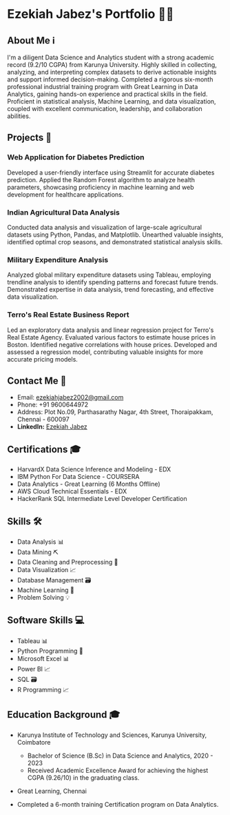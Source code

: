 # Ezekiah Jabez's Portfolio 👨‍💻

## About Me ℹ️

I'm a diligent Data Science and Analytics student with a strong academic record (9.2/10 CGPA) from Karunya University. Highly skilled in collecting, analyzing, and interpreting complex datasets to derive actionable insights and support informed decision-making. Completed a rigorous six-month professional industrial training program with Great Learning in Data Analytics, gaining hands-on experience and practical skills in the field. Proficient in statistical analysis, Machine Learning, and data visualization, coupled with excellent communication, leadership, and collaboration abilities.

## Projects 🚀

### Web Application for Diabetes Prediction

Developed a user-friendly interface using Streamlit for accurate diabetes prediction. Applied the Random Forest algorithm to analyze health parameters, showcasing proficiency in machine learning and web development for healthcare applications.

### Indian Agricultural Data Analysis

Conducted data analysis and visualization of large-scale agricultural datasets using Python, Pandas, and Matplotlib. Unearthed valuable insights, identified optimal crop seasons, and demonstrated statistical analysis skills.

### Military Expenditure Analysis

Analyzed global military expenditure datasets using Tableau, employing trendline analysis to identify spending patterns and forecast future trends. Demonstrated expertise in data analysis, trend forecasting, and effective data visualization.

### Terro's Real Estate Business Report

Led an exploratory data analysis and linear regression project for Terro's Real Estate Agency. Evaluated various factors to estimate house prices in Boston. Identified negative correlations with house prices. Developed and assessed a regression model, contributing valuable insights for more accurate pricing models.

## Contact Me 📧

- Email: ezekiahjabez2002@gmail.com
- Phone: +91 9600644972
- Address: Plot No.09, Parthasarathy Nagar, 4th Street, Thoraipakkam, Chennai - 600097
- **LinkedIn:** [Ezekiah Jabez](https://www.linkedin.com/in/ezekiah-jabez-58419224a/)
  
## Certifications 🎓

- HarvardX Data Science Inference and Modeling - EDX
- IBM Python For Data Science - COURSERA
- Data Analytics - Great Learning (6 Months Offline)
- AWS Cloud Technical Essentials - EDX
- HackerRank SQL Intermediate Level Developer Certification


## Skills 🛠️

- Data Analysis 📊
- Data Mining ⛏️
- Data Cleaning and Preprocessing 🧹
- Data Visualization 📈
- Database Management 🗃️
- Machine Learning 🤖
- Problem Solving 💡

## Software Skills 💻

- Tableau 📊
- Python Programming 🐍
- Microsoft Excel 📊
- Power BI 📈
- SQL 🗃️
- R Programming 📈

## Education Background 🎓

- Karunya Institute of Technology and Sciences, Karunya University, Coimbatore
  - Bachelor of Science (B.Sc) in Data Science and Analytics, 2020 - 2023
  - Received Academic Excellence Award for achieving the highest CGPA (9.26/10) in the graduating class.

-  Great Learning, Chennai
  - Completed a 6-month training Certification program on Data Analytics.

